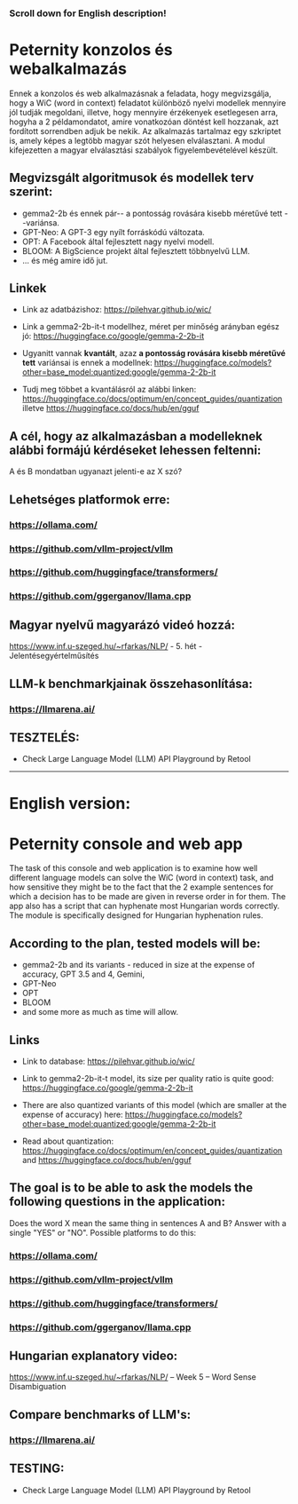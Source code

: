 ### Scroll down for English description!

# Peternity konzolos és webalkalmazás
Ennek a konzolos és web alkalmazásnak a feladata, hogy megvizsgálja, hogy a WiC (word in context) feladatot különböző nyelvi modellek mennyire jól tudják megoldani, illetve, hogy mennyire érzékenyek esetlegesen arra, hogyha a 2 példamondatot, amire vonatkozóan döntést kell hozzanak, azt fordított sorrendben adjuk be nekik. Az alkalmazás tartalmaz egy szkriptet is, amely képes a legtöbb magyar szót helyesen elválasztani. A modul kifejezetten a magyar elválasztási szabályok figyelembevételével készült.

## Megvizsgált algoritmusok és  modellek terv szerint:
* gemma2-2b és ennek pár-- a pontosság rovására kisebb méretűvé tett --variánsa.
* GPT-Neo: A GPT-3 egy nyílt forráskódú változata.
* OPT: A Facebook által fejlesztett nagy nyelvi modell.
* BLOOM: A BigScience projekt által fejlesztett többnyelvű LLM.
*  ... és még amire idő jut.


## Linkek
- Link az adatbázishoz: https://pilehvar.github.io/wic/

- Link a gemma2-2b-it-t modellhez, méret per minőség arányban egész jó: https://huggingface.co/google/gemma-2-2b-it

- Ugyanitt vannak **kvantált**, azaz **a pontosság rovására kisebb méretűvé tett** variánsai is ennek a modellnek: https://huggingface.co/models?other=base_model:quantized:google/gemma-2-2b-it

- Tudj meg többet a kvantálásról az alábbi linken: https://huggingface.co/docs/optimum/en/concept_guides/quantization illetve https://huggingface.co/docs/hub/en/gguf

## A cél, hogy az alkalmazásban a modelleknek alábbi formájú kérdéseket lehessen feltenni:
A és B mondatban ugyanazt jelenti-e az X szó?
## Lehetséges platformok erre:
### https://ollama.com/
### https://github.com/vllm-project/vllm
### https://github.com/huggingface/transformers/
### https://github.com/ggerganov/llama.cpp

## Magyar nyelvű magyarázó videó hozzá:
https://www.inf.u-szeged.hu/~rfarkas/NLP/ - 5. hét - Jelentésegyértelműsítés 

## LLM-k benchmarkjainak összehasonlítása:
### https://llmarena.ai/

## TESZTELÉS:
- Check Large Language Model (LLM) API Playground by Retool
---------------------------------------------------------------------------------------------------------------------------------------------------------------------------------------------------------------------------------------------------
# English version:

# Peternity console and web app
The task of this console and web application is to examine how well different language models can solve the WiC (word in context) task, and how sensitive they might be to the fact that the 2 example sentences for which a decision has to be made are given in reverse order in for them. The app also has a script that can hyphenate most Hungarian words correctly. The module is specifically designed for Hungarian hyphenation rules.

## According to the plan, tested models will be:
*  gemma2-2b and its variants - reduced in size at the expense of accuracy, GPT 3.5 and 4, Gemini,
* GPT-Neo
* OPT
* BLOOM
*  and some more as much as time will allow.

## Links
- Link to database: https://pilehvar.github.io/wic/

- Link to gemma2-2b-it-t model, its size per quality ratio is quite good: https://huggingface.co/google/gemma-2-2b-it

- There are also quantized variants of this model (which are smaller at the expense of accuracy) here: https://huggingface.co/models?other=base_model:quantized:google/gemma-2-2b-it

- Read about quantization: https://huggingface.co/docs/optimum/en/concept_guides/quantization and https://huggingface.co/docs/hub/en/gguf

## The goal is to be able to ask the models the following questions in the application:
Does the word X mean the same thing in sentences A and B? Answer with a single "YES" or "NO".
Possible platforms to do this:
### https://ollama.com/
### https://github.com/vllm-project/vllm
### https://github.com/huggingface/transformers/
### https://github.com/ggerganov/llama.cpp

## Hungarian explanatory video:
https://www.inf.u-szeged.hu/~rfarkas/NLP/ – Week 5 – Word Sense Disambiguation

## Compare benchmarks of LLM's:
### https://llmarena.ai/

## TESTING:
- Check Large Language Model (LLM) API Playground by Retool
